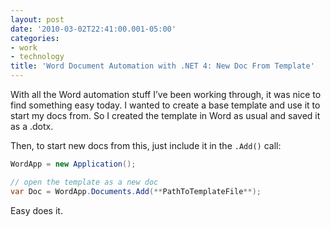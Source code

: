 ```yaml
---
layout: post
date: '2010-03-02T22:41:00.001-05:00'
categories:
- work
- technology
title: 'Word Document Automation with .NET 4: New Doc From Template'
---
```



With all the Word automation stuff I’ve been working through, it was nice to find something easy today. I wanted to create a base template and use it to start my docs from. So I created the template in Word as usual and saved it as a .dotx. 

Then, to start new docs from this, just include it in the <code>.Add()</code> call:  
```cs
WordApp = new Application();

// open the template as a new doc
var Doc = WordApp.Documents.Add(**PathToTemplateFile**);
```
 
Easy does it.